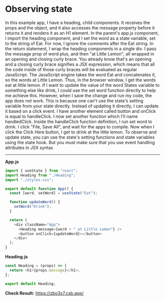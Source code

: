 # Observing state

In this example app, I have a heading, child components. It receives the props and the object, and it also accesses the message property before it returns it and renders it as an H1 element. In the parent's app.js component, I import the heading component, and I set the word as a state variable, set to the string of Eat. For now, I ignore the comments after the Eat string. In the return statement, I wrap the heading components in a single div. I pass the message prop of word plus, and then "at Little Lemon", all wrapped in an opening and closing curly brace. You already know that's an opening and a closing curly brace signifies a JSX expression, which means that all the code inside of those curly braces will be evaluated as regular JavaScript. The JavaScript engine takes the word Eat and concatenates it, so the words at Little Lemon. Thus, in the browser window, I get the words eat at little lemon. If I want to update the value of the word States variable to something else like drink, I could use the set word function directly to help me achieve this. However, when I save the change and run my code, the app does not work. This is because one can't use the state's setting variable from your state directly. Instead of updating it directly, I can update it based on a click event. I have another element called button and onClick is equal to handleClick. I now set another function which I'll name handledClick. Inside the handleClick function definition, I run set word to drink. I click "File, Save All", and wait for the apps to compile. Now when I click the Click Here button, I get to drink at the little lemon. To observe and update state, you can use the state's setting functions and state variables using the state hook. But you must make sure that you use event handling attributes in JSX syntax

***

**App.js**

```js
import { useState } from "react";
import Heading from "./Heading";
import "./styles.css";

export default function App() {
  const [word, setWord] = useState("Eat");

  function updateWord() {
    setWord("Drink");
  }

  return (
    <div className="App">
      <Heading message={word + " at Little Lemon"} />
      <button onClick={updateWord}></button>
    </div>
  );
}
```

**Heading.js**
```js
const Heading = (props) => {
  return <h1>{props.message}</h1>;
};

export default Heading;
```

**Check Result:**
https://zbo3x7.csb.app/
